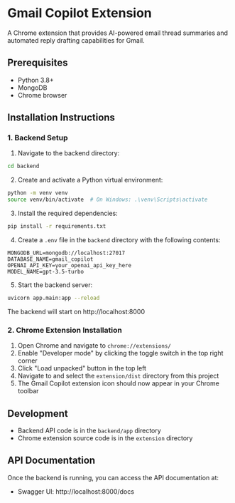 # Gmail Copilot Extension

A Chrome extension that provides AI-powered email thread summaries and automated reply drafting capabilities for Gmail.

## Prerequisites

- Python 3.8+
- MongoDB
- Chrome browser

## Installation Instructions

### 1. Backend Setup

1. Navigate to the backend directory:
```bash
cd backend
```

2. Create and activate a Python virtual environment:
```bash
python -m venv venv
source venv/bin/activate  # On Windows: .\venv\Scripts\activate
```

3. Install the required dependencies:
```bash
pip install -r requirements.txt
```

4. Create a `.env` file in the `backend` directory with the following contents:
```
MONGODB_URL=mongodb://localhost:27017
DATABASE_NAME=gmail_copilot
OPENAI_API_KEY=your_openai_api_key_here
MODEL_NAME=gpt-3.5-turbo
```

5. Start the backend server:
```bash
uvicorn app.main:app --reload
```

The backend will start on http://localhost:8000

### 2. Chrome Extension Installation

1. Open Chrome and navigate to `chrome://extensions/`
2. Enable "Developer mode" by clicking the toggle switch in the top right corner
3. Click "Load unpacked" button in the top left
4. Navigate to and select the `extension/dist` directory from this project
5. The Gmail Copilot extension icon should now appear in your Chrome toolbar

## Development

- Backend API code is in the `backend/app` directory
- Chrome extension source code is in the `extension` directory

## API Documentation

Once the backend is running, you can access the API documentation at:
- Swagger UI: http://localhost:8000/docs
